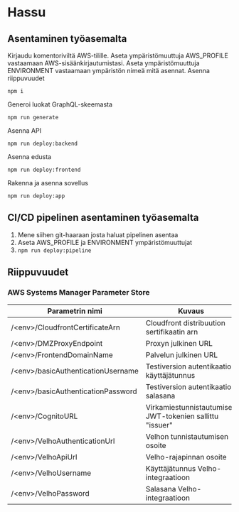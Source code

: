 # Hassu

## Asentaminen työasemalta

Kirjaudu komentoriviltä AWS-tilille. Aseta ympäristömuuttuja AWS_PROFILE vastaamaan AWS-sisäänkirjautumistasi. Aseta
ympäristömuuttuja ENVIRONMENT vastaamaan ympäristön nimeä mitä asennat. Asenna riippuvuudet

```
npm i
```

Generoi luokat GraphQL-skeemasta

```
npm run generate
```

Asenna API

```
npm run deploy:backend
```

Asenna edusta

```
npm run deploy:frontend
```

Rakenna ja asenna sovellus

```
npm run deploy:app
```

## CI/CD pipelinen asentaminen työasemalta

1. Mene siihen git-haaraan josta haluat pipelinen asentaa
2. Aseta AWS_PROFILE ja ENVIRONMENT ympäristömuuttujat
3. `npm run deploy:pipeline`

## Riippuvuudet

### AWS Systems Manager Parameter Store

| Parametrin nimi                     | Kuvaus                                                   |
| ----------------------------------- | -------------------------------------------------------- |
| /\<env>/CloudfrontCertificateArn    | Cloudfront distribuution sertifikaatin arn               |
| /\<env>/DMZProxyEndpoint            | Proxyn julkinen URL                                      |
| /\<env>/FrontendDomainName          | Palvelun julkinen URL                                    |
| /\<env>/basicAuthenticationUsername | Testiversion autentikaation käyttäjätunnus               |
| /\<env>/basicAuthenticationPassword | Testiversion autentikaation salasana                     |
| /\<env>/CognitoURL                  | Virkamiestunnistautumisen JWT-tokenien sallittu "issuer" |
| /\<env>/VelhoAuthenticationUrl      | Velhon tunnistautumisen osoite                           |
| /\<env>/VelhoApiUrl                 | Velho-rajapinnan osoite                                  |
| /\<env>/VelhoUsername               | Käyttäjätunnus Velho-integraatioon                       |
| /\<env>/VelhoPassword               | Salasana Velho-integraatioon                             |
